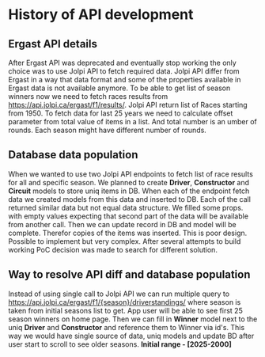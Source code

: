 # History of API development

## Ergast API details
After Ergast API was deprecated and eventually stop working the only choice was to
use Jolpi API to fetch required data. Jolpi API differ from Ergast in a way that
data format and some of the properties available in Ergast data is not available
anymore. To be able to get list of season winners now we need to fetch races
results from https://api.jolpi.ca/ergast/f1/results/. Jolpi API return list of
Races starting from 1950. To fetch data for last 25 years we need to calculate
offset parameter from total value of items in a list. And total number is an 
umber of rounds. Each season might have different number of rounds.

## Database data population
When we wanted to use two Jolpi API endpoints to fetch list of race results
for all and specific season. We planned to create **Driver**, **Constructor**
and **Circuit** models to store uniq items in DB. When each of the endpoint
fetch data we created models from this data and inserted to DB. Each of the
call returned similar data but not equal data structure. We filled some
props. with empty values expecting that second part of the data will be available
from another call. Then we can update record in DB and model will be complete. Therefor copies of the items was inserted.
This is poor design. Possible to implement but very complex. After several attempts
to build working PoC decision was made to search for different solution.

## Way to resolve API diff and database population
Instead of using single call to Jolpi API we can run multiple query to 
https://api.jolpi.ca/ergast/f1/{season}/driverstandings/ where season is
taken from initial seasons list to get. App user will be able to see first
25 season winners on home page. Then we can fill in **Winner** model next
to the uniq **Driver** and **Constructor** and reference them to Winner via id's.
This way we would have single source of data, uniq models and update BD
after user start to scroll to see older seasons. **Initial range - [2025-2000]** 

